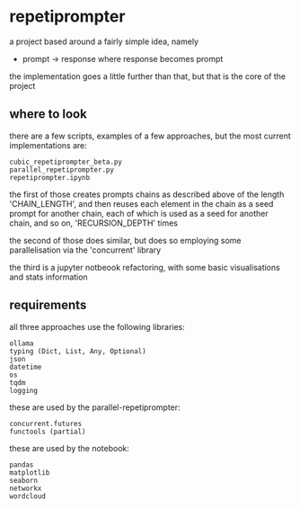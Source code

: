 # repetiprompter

a project based around a fairly simple idea, namely 

- prompt -> response where response becomes prompt

the implementation goes a little further than that, but that is the core of the project


## where to look

there are a few scripts, examples of a few approaches, but the most current implementations are: 


```
cubic_repetiprompter_beta.py
parallel_repetiprompter.py
repetiprompter.ipynb
```
the first of those creates prompts chains as described above of the length 'CHAIN_LENGTH', and then reuses each element in the chain as a seed prompt for another chain, each of which is used as a seed for another chain, and so on, 'RECURSION_DEPTH' times

the second of those does similar, but does so employing some parallelisation via the 'concurrent' library

the third is a jupyter notbeook refactoring, with some basic visualisations and stats information


## requirements

all three approaches use the following libraries:

```
ollama
typing (Dict, List, Any, Optional)
json
datetime
os
tqdm
logging
```

these are used by the parallel-repetiprompter:
```
concurrent.futures
functools (partial)
```

these are used by the notebook:

```
pandas 
matplotlib 
seaborn 
networkx 
wordcloud
```


